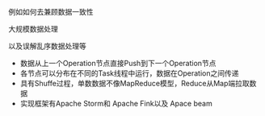 例如如何去兼顾数据一致性

大规模数据处理

以及误解乱序数据处理等

* 数据从上一个Operation节点直接Push到下一个Operation节点
* 各节点可以分布在不同的Task线程中运行，数据在Operation之间传递
* 具有Shuffe过程，单数数据不像MapReduce模型，Reduce从Map端拉取数据
* 实现框架有Apache Storm和 Apache Fink以及 Apace beam
